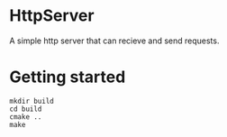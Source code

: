 # HttpServer
A simple http server that can recieve and send requests.

# Getting started

```
mkdir build
cd build
cmake ..
make
```
